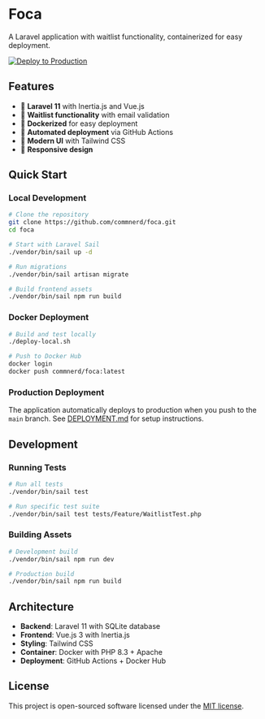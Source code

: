 # Foca

A Laravel application with waitlist functionality, containerized for easy deployment.

[![Deploy to Production](https://github.com/commnerd/foca/actions/workflows/deploy.yml/badge.svg)](https://github.com/commnerd/foca/actions/workflows/deploy.yml)

## Features

- 🐧 **Laravel 11** with Inertia.js and Vue.js
- 📧 **Waitlist functionality** with email validation
- 🐳 **Dockerized** for easy deployment
- 🚀 **Automated deployment** via GitHub Actions
- 🎨 **Modern UI** with Tailwind CSS
- 📱 **Responsive design**

## Quick Start

### Local Development

```bash
# Clone the repository
git clone https://github.com/commnerd/foca.git
cd foca

# Start with Laravel Sail
./vendor/bin/sail up -d

# Run migrations
./vendor/bin/sail artisan migrate

# Build frontend assets
./vendor/bin/sail npm run build
```

### Docker Deployment

```bash
# Build and test locally
./deploy-local.sh

# Push to Docker Hub
docker login
docker push commnerd/foca:latest
```

### Production Deployment

The application automatically deploys to production when you push to the `main` branch. See [DEPLOYMENT.md](DEPLOYMENT.md) for setup instructions.

## Development

### Running Tests

```bash
# Run all tests
./vendor/bin/sail test

# Run specific test suite
./vendor/bin/sail test tests/Feature/WaitlistTest.php
```

### Building Assets

```bash
# Development build
./vendor/bin/sail npm run dev

# Production build
./vendor/bin/sail npm run build
```

## Architecture

- **Backend**: Laravel 11 with SQLite database
- **Frontend**: Vue.js 3 with Inertia.js
- **Styling**: Tailwind CSS
- **Container**: Docker with PHP 8.3 + Apache
- **Deployment**: GitHub Actions + Docker Hub

## License

This project is open-sourced software licensed under the [MIT license](LICENSE).

